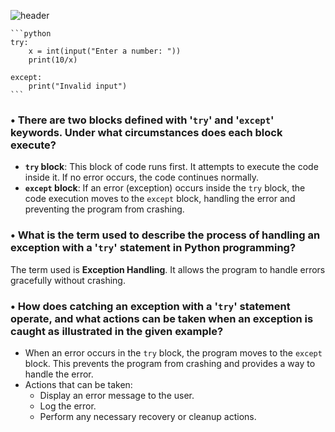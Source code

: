 ![header](https://capsule-render.vercel.app/api?type=waving&height=300&color=gradient&customColorList=9&text=Catching%20Exceptions&fontSize=61&animation=twinkling)

    ```python
    try:
        x = int(input("Enter a number: "))
        print(10/x)

    except:
        print("Invalid input")
    ```

### • There are two blocks defined with '`try`' and '`except`' keywords. Under what circumstances does each block execute?

- **`try` block**: This block of code runs first. It attempts to execute the code inside it. If no error occurs, the code continues normally.
- **`except` block**: If an error (exception) occurs inside the `try` block, the code execution moves to the `except` block, handling the error and preventing the program from crashing.

### • What is the term used to describe the process of handling an exception with a '`try`' statement in Python programming?

The term used is **Exception Handling**. It allows the program to handle errors gracefully without crashing.

### • How does catching an exception with a '`try`' statement operate, and what actions can be taken when an exception is caught as illustrated in the given example?

- When an error occurs in the `try` block, the program moves to the `except` block. This prevents the program from crashing and provides a way to handle the error.
- Actions that can be taken:
  - Display an error message to the user.
  - Log the error.
  - Perform any necessary recovery or cleanup actions.
